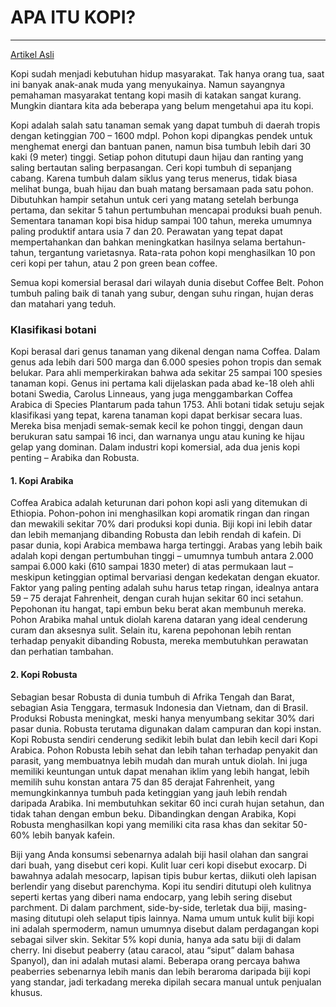 # APA ITU KOPI?

---

[Artikel Asli](https://coffeeland.co.id/apa-itu-kopi/)

Kopi sudah menjadi kebutuhan hidup masyarakat. Tak hanya orang tua, saat ini banyak anak-anak muda yang menyukainya. Namun sayangnya pemahaman masyarakat tentang kopi masih di katakan sangat kurang. Mungkin diantara kita ada beberapa yang belum mengetahui apa itu kopi.

Kopi adalah salah satu tanaman semak yang dapat tumbuh di daerah tropis dengan ketinggian 700 – 1600 mdpl. Pohon kopi dipangkas pendek untuk menghemat energi dan bantuan panen, namun bisa tumbuh lebih dari 30 kaki (9 meter) tinggi. Setiap pohon ditutupi daun hijau dan ranting yang saling bertautan saling berpasangan. Ceri kopi tumbuh di sepanjang cabang. Karena tumbuh dalam siklus yang terus menerus, tidak biasa melihat bunga, buah hijau dan buah matang bersamaan pada satu pohon. Dibutuhkan hampir setahun untuk ceri yang matang setelah berbunga pertama, dan sekitar 5 tahun pertumbuhan mencapai produksi buah penuh. Sementara tanaman kopi bisa hidup sampai 100 tahun, mereka umumnya paling produktif antara usia 7 dan 20. Perawatan yang tepat dapat mempertahankan dan bahkan meningkatkan hasilnya selama bertahun-tahun, tergantung varietasnya. Rata-rata pohon kopi menghasilkan 10 pon ceri kopi per tahun, atau 2 pon green bean coffee.

Semua kopi komersial berasal dari wilayah dunia disebut Coffee Belt. Pohon tumbuh paling baik di tanah yang subur, dengan suhu ringan, hujan deras dan matahari yang teduh.

### Klasifikasi botani

Kopi berasal dari genus tanaman yang dikenal dengan nama Coffea. Dalam genus ada lebih dari 500 marga dan 6.000 spesies pohon tropis dan semak belukar. Para ahli memperkirakan bahwa ada sekitar 25 sampai 100 spesies tanaman kopi. Genus ini pertama kali dijelaskan pada abad ke-18 oleh ahli botani Swedia, Carolus Linneaus, yang juga menggambarkan Coffea Arabica di Species Plantarum pada tahun 1753. Ahli botani tidak setuju sejak klasifikasi yang tepat, karena tanaman kopi dapat berkisar secara luas. Mereka bisa menjadi semak-semak kecil ke pohon tinggi, dengan daun berukuran satu sampai 16 inci, dan warnanya ungu atau kuning ke hijau gelap yang dominan. Dalam industri kopi komersial, ada dua jenis kopi penting – Arabika dan Robusta.

#### 1. Kopi Arabika

Coffea Arabica adalah keturunan dari pohon kopi asli yang ditemukan di Ethiopia. Pohon-pohon ini menghasilkan kopi aromatik ringan dan ringan dan mewakili sekitar 70% dari produksi kopi dunia. Biji kopi ini lebih datar dan lebih memanjang dibanding Robusta dan lebih rendah di kafein. Di pasar dunia, kopi Arabica membawa harga tertinggi. Arabas yang lebih baik adalah kopi dengan pertumbuhan tinggi – umumnya tumbuh antara 2.000 sampai 6.000 kaki (610 sampai 1830 meter) di atas permukaan laut – meskipun ketinggian optimal bervariasi dengan kedekatan dengan ekuator. Faktor yang paling penting adalah suhu harus tetap ringan, idealnya antara 59 – 75 derajat Fahrenheit, dengan curah hujan sekitar 60 inci setahun. Pepohonan itu hangat, tapi embun beku berat akan membunuh mereka. Pohon Arabika mahal untuk diolah karena dataran yang ideal cenderung curam dan aksesnya sulit. Selain itu, karena pepohonan lebih rentan terhadap penyakit dibanding Robusta, mereka membutuhkan perawatan dan perhatian tambahan.

#### 2. Kopi Robusta

Sebagian besar Robusta di dunia tumbuh di Afrika Tengah dan Barat, sebagian Asia Tenggara, termasuk Indonesia dan Vietnam, dan di Brasil. Produksi Robusta meningkat, meski hanya menyumbang sekitar 30% dari pasar dunia. Robusta terutama digunakan dalam campuran dan kopi instan. Kopi Robusta sendiri cenderung sedikit lebih bulat dan lebih kecil dari Kopi Arabica. Pohon Robusta lebih sehat dan lebih tahan terhadap penyakit dan parasit, yang membuatnya lebih mudah dan murah untuk diolah. Ini juga memiliki keuntungan untuk dapat menahan iklim yang lebih hangat, lebih memilih suhu konstan antara 75 dan 85 derajat Fahrenheit, yang memungkinkannya tumbuh pada ketinggian yang jauh lebih rendah daripada Arabika. Ini membutuhkan sekitar 60 inci curah hujan setahun, dan tidak tahan dengan embun beku. Dibandingkan dengan Arabika, Kopi Robusta menghasilkan kopi yang memiliki cita rasa khas dan sekitar 50-60% lebih banyak kafein.

Biji yang Anda konsumsi sebenarnya adalah biji hasil olahan dan sangrai dari buah, yang disebut ceri kopi. Kulit luar ceri kopi disebut exocarp. Di bawahnya adalah mesocarp, lapisan tipis bubur kertas, diikuti oleh lapisan berlendir yang disebut parenchyma. Kopi itu sendiri ditutupi oleh kulitnya seperti kertas yang diberi nama endocarp, yang lebih sering disebut parchment. Di dalam parchment, side-by-side, terletak dua biji, masing-masing ditutupi oleh selaput tipis lainnya. Nama umum untuk kulit biji kopi ini adalah spermoderm, namun umumnya disebut dalam perdagangan kopi sebagai silver skin. Sekitar 5% kopi dunia, hanya ada satu biji di dalam cherry. Ini disebut peaberry (atau caracol, atau “siput” dalam bahasa Spanyol), dan ini adalah mutasi alami. Beberapa orang percaya bahwa peaberries sebenarnya lebih manis dan lebih beraroma daripada biji kopi yang standar, jadi terkadang mereka dipilah secara manual untuk penjualan khusus.